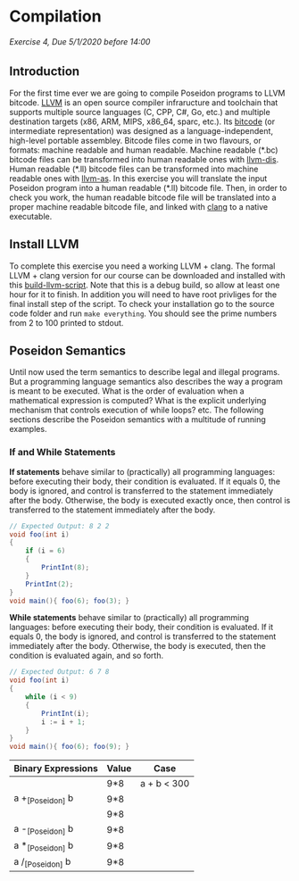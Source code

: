 # Compilation
###### Exercise 4, Due 5/1/2020 before 14:00

## Introduction
For the first time ever we are going to compile Poseidon programs to LLVM bitcode.
[LLVM][LLVM-link] is an open source compiler infraructure and toolchain
that supports multiple source languages (C, CPP, C#, Go, etc.)
and multiple destination targets (x86, ARM, MIPS, x86_64, sparc, etc.).
Its [bitcode][bitcode-link] (or intermediate representation)
was designed as a language-independent, high-level portable assembley.
Bitcode files come in two flavours, or formats:
machine readable and human readable.
Machine readable (\*.bc) bitcode files can be transformed
into human readable ones with [llvm-dis][llvm-dis-link].
Human readable (\*.ll) bitcode files can be transformed
into machine readable ones with [llvm-as][llvm-as-link].
In this exercise you will translate the input Poseidon program
into a human readable (\*.ll) bitcode file.
Then, in order to check you work, the human readable bitcode file
will be translated into a proper machine readable bitcode file,
and linked with [clang][clang-link] to a native executable.

[LLVM-link]:https://llvm.org/
[bitcode-link]:https://llvm.org/docs/LangRef.html
[llvm-dis-link]:https://llvm.org/docs/CommandGuide/llvm-dis.html
[llvm-as-link]:https://llvm.org/docs/CommandGuide/llvm-as.html
[clang-link]:https://clang.llvm.org/

## Install LLVM
To complete this exercise you need a working LLVM + clang.
The formal LLVM + clang version for our course can be downloaded and installed
with this [build-llvm-script][build-llvm-script-link].
Note that this is a debug build, so allow at least one hour for it to finish.
In addition you will need to have root privliges for the final install step of the script.
To check your installation go to the source code folder and run `make everything`.
You should see the prime numbers from 2 to 100 printed to stdout.

[build-llvm-script-link]: https://github.com/OrenGitHub/COMPILATION_IDC_FOR_STUDENTS/blob/master/FOLDER_3_SOURCE_CODE/EX4/FOLDER_9_SCRIPTS/build-llvm-6.0.0

## Poseidon Semantics
Until now used the term semantics to describe legal and illegal programs.
But a programming language semantics also describes the way a program is meant to be executed.
What is the order of evaluation when a mathematical expression is computed?
What is the explicit underlying mechanism that controls execution of while loops? etc.
The following sections describe the Poseidon semantics with a multitude of running examples.

### If and While Statements
**If statements** behave similar to (practically) all programming languages:
before executing their body, their condition is evaluated.
If it equals 0, the body is ignored, and control is transferred to the statement
immediately after the body. Otherwise, the body is executed exactly once,
then control is transferred to the statement immediately after the body.

```java
// Expected Output: 8 2 2
void foo(int i)
{
	if (i = 6)
	{
		PrintInt(8);
	}
	PrintInt(2);
}
void main(){ foo(6); foo(3); }
```

**While statements** behave similar to (practically) all programming languages:
before executing their body, their condition is evaluated.
If it equals 0, the body is ignored, and control is transferred to the statement
immediately after the body. Otherwise, the body is executed,
then the condition is evaluated again, and so forth.

```java
// Expected Output: 6 7 8 
void foo(int i)
{
	while (i < 9)
	{
		PrintInt(i);
		i := i + 1;
	}
}
void main(){ foo(6); foo(9); }
```

| Binary Expressions           | Value  | Case        |
| ---------------------------- | ------ | ----------- |
|                              | 9\*8   | a + b < 300 |
| a  +<sub>[Poseidon]</sub> b  | 9\*8   |             |
|                              | 9\*8   |             |
| a  -<sub>[Poseidon]</sub> b  | 9\*8   |             |
| a \*<sub>[Poseidon]</sub> b  | 9\*8   |             |
| a \/<sub>[Poseidon]</sub> b  | 9\*8   |
